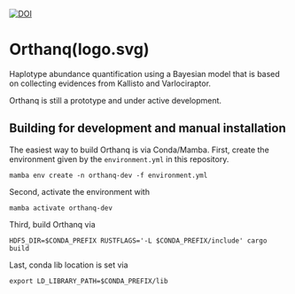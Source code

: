 [![DOI](https://zenodo.org/badge/475406908.svg)](https://zenodo.org/badge/latestdoi/475406908)

# Orthanq(logo.svg)

Haplotype abundance quantification using a Bayesian model that is based on collecting evidences from Kallisto and Varlociraptor.

Orthanq is still a prototype and under active development.


## Building for development and manual installation

The easiest way to build Orthanq is via Conda/Mamba.
First, create the environment given by the `environment.yml` in this repository.

    mamba env create -n orthanq-dev -f environment.yml

Second, activate the environment with

    mamba activate orthanq-dev

Third, build Orthanq via

    HDF5_DIR=$CONDA_PREFIX RUSTFLAGS='-L $CONDA_PREFIX/include' cargo build

Last, conda lib location is set via

    export LD_LIBRARY_PATH=$CONDA_PREFIX/lib
    
